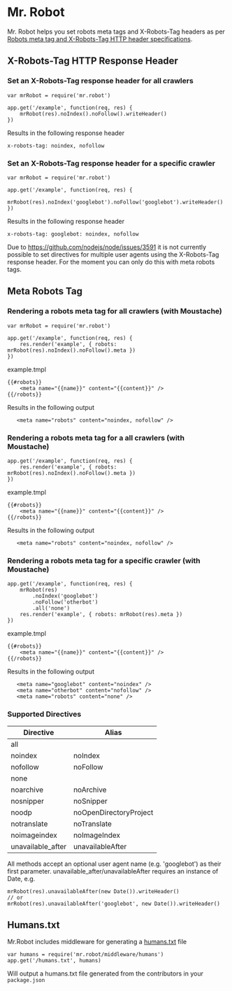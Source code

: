 # Mr. Robot

Mr. Robot helps you set robots meta tags and X-Robots-Tag headers as per [Robots meta tag and X-Robots-Tag HTTP header specifications](https://developers.google.com/webmasters/control-crawl-index/docs/robots_meta_tag?hl=en).

## X-Robots-Tag HTTP Response Header

### Set an X-Robots-Tag response header for all crawlers
```
var mrRobot = require('mr.robot')

app.get('/example', function(req, res) {
    mrRobot(res).noIndex().noFollow().writeHeader()
})
```
Results in the following response header
```
x-robots-tag: noindex, nofollow
```

### Set an X-Robots-Tag response header for a specific crawler
```
var mrRobot = require('mr.robot')

app.get('/example', function(req, res) {
    mrRobot(res).noIndex('googlebot').noFollow('googlebot').writeHeader()
})
```
Results in the following response header
```
x-robots-tag: googlebot: noindex, nofollow
```

Due to https://github.com/nodejs/node/issues/3591 it is not currently possible to set directives for multiple user agents using the X-Robots-Tag response header. For the moment you can only do this with meta robots tags.


## Meta Robots Tag

### Rendering a robots meta tag for all crawlers (with Moustache)

```
var mrRobot = require('mr.robot')

app.get('/example', function(req, res) {
    res.render('example', { robots: mrRobot(res).noIndex().noFollow().meta })
})
```
example.tmpl
```
{{#robots}}
    <meta name="{{name}}" content="{{content}}" />
{{/robots}}

```
Results in the following output
```
   <meta name="robots" content="noindex, nofollow" />
```

### Rendering a robots meta tag for a all crawlers (with Moustache)

```
app.get('/example', function(req, res) {
    res.render('example', { robots: mrRobot(res).noIndex().noFollow().meta })
})
```
example.tmpl
```
{{#robots}}
    <meta name="{{name}}" content="{{content}}" />
{{/robots}}

```
Results in the following output
```
   <meta name="robots" content="noindex, nofollow" />
```

### Rendering a robots meta tag for a specific crawler (with Moustache)

```
app.get('/example', function(req, res) {
    mrRobot(res)
        .noIndex('googlebot')
        .noFollow('otherbot')
        .all('none')
    res.render('example', { robots: mrRobot(res).meta })
})
```
example.tmpl
```
{{#robots}}
    <meta name="{{name}}" content="{{content}}" />
{{/robots}}

```
Results in the following output
```
   <meta name="googlebot" content="noindex" />
   <meta name="otherbot" content="nofollow" />
   <meta name="robots" content="none" />
```


### Supported Directives

| Directive         | Alias                  |
|-------------------|------------------------|
| all               |                        |
| noindex           | noIndex                |
| nofollow          | noFollow               |
| none              |                        |
| noarchive         | noArchive              |
| nosnipper         | noSnipper              |
| noodp             | noOpenDirectoryProject |
| notranslate       | noTranslate            |
| noimageindex      | noImageIndex           |
| unavailable_after | unavailableAfter       |

All methods accept an optional user agent name (e.g. 'googlebot') as their first parameter.
unavailable_after/unavailableAfter requires an instance of Date, e.g.

```
mrRobot(res).unavailableAfter(new Date()).writeHeader()
// or
mrRobot(res).unavailableAfter('googlebot', new Date()).writeHeader()

```

## Humans.txt

Mr.Robot includes middleware for generating a [humans.txt](http://humanstxt.org) file

```
var humans = require('mr.robot/middleware/humans')
app.get('/humans.txt', humans)
```
Will output a humans.txt file generated from the contributors in your ```package.json```


